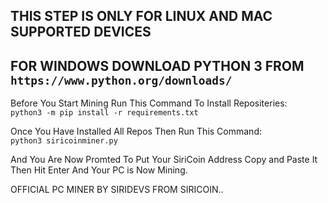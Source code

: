 ## THIS STEP IS ONLY FOR LINUX AND MAC SUPPORTED DEVICES  
## FOR WINDOWS DOWNLOAD PYTHON 3 FROM `https://www.python.org/downloads/`  
Before You Start Mining Run This Command To Install Repositeries:  
`python3 -m pip install -r requirements.txt`  
  
Once You Have Installed All Repos Then Run This Command:  
`python3 siricoinminer.py`  
  
And You Are Now Promted To Put Your SiriCoin Address Copy and Paste It Then Hit Enter And Your PC is Now Mining.  
  
OFFICIAL PC MINER BY SIRIDEVS FROM SIRICOIN..   
